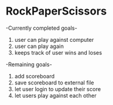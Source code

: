 # RockPaperScissors

-Currently completed goals-
1. user can play against computer
2. user can play again
3. keeps track of user wins and loses

-Remaining goals-
1. add scoreboard
2. save scoreboard to external file
3. let user login to update their score
4. let users play against each other
